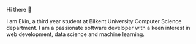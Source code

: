 Hi there 👋

I am Ekin, a third year student at Bilkent University Computer Science department. I am a passionate software developer with a keen interest in web development, data science and machine learning. 
